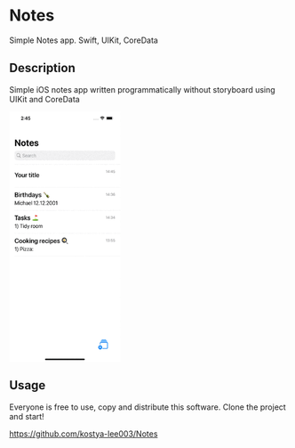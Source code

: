 # Notes
Simple Notes app. Swift, UIKit, CoreData


## Description
Simple iOS notes app written programmatically without storyboard using UIKit and  CoreData


<p><img align="center" alt="gif" src="https://github.com/kostya-lee003/Notes/blob/main/Simulator%20Screen%20Recording%20-%20iPhone%2012%20Pro%20Max%20-%202022-01-21%20at%2014.46.26.gif" width="200" height="450"></p>


## Usage
Everyone is free to use, copy and distribute this software.
Clone the  project and start!

https://github.com/kostya-lee003/Notes
